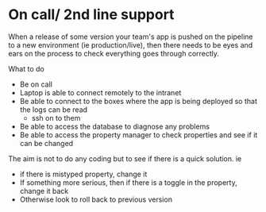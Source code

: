 # On call/ 2nd line support

When a release of some version your team's app is pushed on the pipeline to a new environment (ie production/live), then there needs to be eyes and ears on the process to check everything goes through correctly.

What to do
- Be on call
- Laptop is able to connect remotely to the intranet
- Be able to connect to the boxes where the app is being deployed so that the logs can be read
  - ssh on to them
- Be able to access the database to diagnose any problems
- Be able to access the property manager to check properties and see if it can be changed

The aim is not to do any  coding but to see if there is a quick solution. ie

- if there is mistyped property, change it
- If something more serious, then if there is a toggle in the property, change it back
- Otherwise look to roll back to previous version
